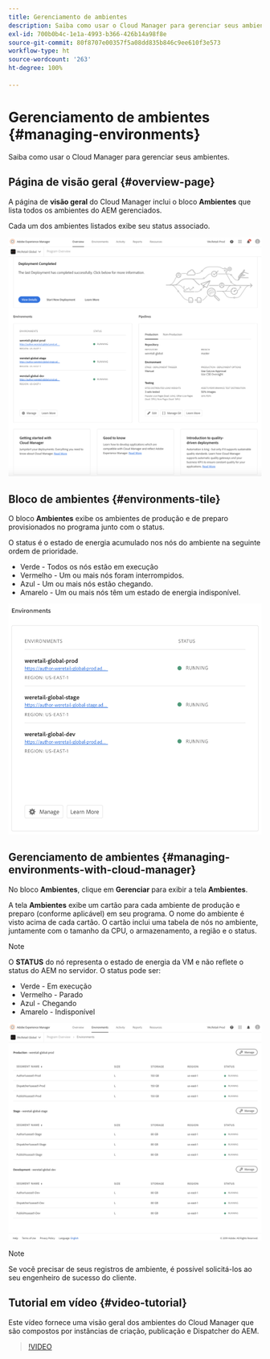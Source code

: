 ```yaml
---
title: Gerenciamento de ambientes
description: Saiba como usar o Cloud Manager para gerenciar seus ambientes.
exl-id: 700b0b4c-1e1a-4993-b366-426b14a98f8e
source-git-commit: 80f8707e00357f5a08dd835b846c9ee610f3e573
workflow-type: ht
source-wordcount: '263'
ht-degree: 100%

---
```



# Gerenciamento de ambientes {#managing-environments}

Saiba como usar o Cloud Manager para gerenciar seus ambientes.

## Página de visão geral {#overview-page}

A página de **visão geral** do Cloud Manager inclui o bloco **Ambientes** que lista todos os ambientes do AEM gerenciados.

Cada um dos ambientes listados exibe seu status associado.

![Página de visão geral](/help/assets/Manage-Environ-Overview.png)

## Bloco de ambientes {#environments-tile}

O bloco **Ambientes** exibe os ambientes de produção e de preparo provisionados no programa junto com o status.

O status é o estado de energia acumulado nos nós do ambiente na seguinte ordem de prioridade.

* Verde - Todos os nós estão em execução
* Vermelho - Um ou mais nós foram interrompidos.
* Azul - Um ou mais nós estão chegando.
* Amarelo - Um ou mais nós têm um estado de energia indisponível.

![Bloco de ambientes](/help/assets/Environments-card-new.png)

## Gerenciamento de ambientes {#managing-environments-with-cloud-manager}

No bloco **Ambientes**, clique em **Gerenciar** para exibir a tela **Ambientes**.

A tela **Ambientes** exibe um cartão para cada ambiente de produção e preparo (conforme aplicável) em seu programa. O nome do ambiente é visto acima de cada cartão. O cartão inclui uma tabela de nós no ambiente, juntamente com o tamanho da CPU, o armazenamento, a região e o status.

>[!NOTE]
>
>O **STATUS** do nó representa o estado de energia da VM e não reflete o status do AEM no servidor. O status pode ser:

* Verde - Em execução
* Vermelho - Parado
* Azul - Chegando
* Amarelo - Indisponível

![Guia Ambientes](/help/assets/Environments-tab.png)

>[!NOTE]
>
>Se você precisar de seus registros de ambiente, é possível solicitá-los ao seu engenheiro de sucesso do cliente.

## Tutorial em vídeo {#video-tutorial}

Este vídeo fornece uma visão geral dos ambientes do Cloud Manager que são compostos por instâncias de criação, publicação e Dispatcher do AEM.

>[!VIDEO](https://video.tv.adobe.com/v/26318/)
